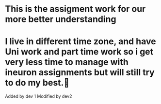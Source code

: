 # This is the assigment work for our more better understanding
# I live in different time zone, and have Uni work and part time work so i get very less time to manage with ineuron assignments but will still try to do my best.🙂
Added by dev 1
Modified by dev2
